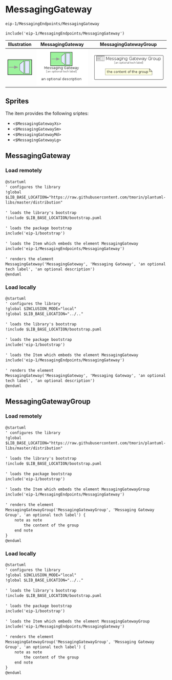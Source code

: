 # MessagingGateway


```text
eip-1/MessagingEndpoints/MessagingGateway
```

```text
include('eip-1/MessagingEndpoints/MessagingGateway')
```



| Illustration | MessagingGateway | MessagingGatewayGroup |
| :---: | :---: | :---: |
| ![illustration for Illustration](../../eip-1/MessagingEndpoints/MessagingGateway.png) | ![illustration for MessagingGateway](../../eip-1/MessagingEndpoints/MessagingGateway.Local.png) | ![illustration for MessagingGatewayGroup](../../eip-1/MessagingEndpoints/MessagingGatewayGroup.Local.png) |



## Sprites
The item provides the following sriptes:

- `<$MessagingGatewayXs>`
- `<$MessagingGatewaySm>`
- `<$MessagingGatewayMd>`
- `<$MessagingGatewayLg>`





## MessagingGateway

### Load remotely
```plantuml
@startuml
' configures the library
!global $LIB_BASE_LOCATION="https://raw.githubusercontent.com/tmorin/plantuml-libs/master/distribution"

' loads the library's bootstrap
!include $LIB_BASE_LOCATION/bootstrap.puml

' loads the package bootstrap
include('eip-1/bootstrap')

' loads the Item which embeds the element MessagingGateway
include('eip-1/MessagingEndpoints/MessagingGateway')

' renders the element
MessagingGateway('MessagingGateway', 'Messaging Gateway', 'an optional tech label', 'an optional description')
@enduml
```

### Load locally
```plantuml
@startuml
' configures the library
!global $INCLUSION_MODE="local"
!global $LIB_BASE_LOCATION="../.."

' loads the library's bootstrap
!include $LIB_BASE_LOCATION/bootstrap.puml

' loads the package bootstrap
include('eip-1/bootstrap')

' loads the Item which embeds the element MessagingGateway
include('eip-1/MessagingEndpoints/MessagingGateway')

' renders the element
MessagingGateway('MessagingGateway', 'Messaging Gateway', 'an optional tech label', 'an optional description')
@enduml
```

## MessagingGatewayGroup

### Load remotely
```plantuml
@startuml
' configures the library
!global $LIB_BASE_LOCATION="https://raw.githubusercontent.com/tmorin/plantuml-libs/master/distribution"

' loads the library's bootstrap
!include $LIB_BASE_LOCATION/bootstrap.puml

' loads the package bootstrap
include('eip-1/bootstrap')

' loads the Item which embeds the element MessagingGatewayGroup
include('eip-1/MessagingEndpoints/MessagingGateway')

' renders the element
MessagingGatewayGroup('MessagingGatewayGroup', 'Messaging Gateway Group', 'an optional tech label') {
    note as note
        the content of the group
    end note
}
@enduml
```

### Load locally
```plantuml
@startuml
' configures the library
!global $INCLUSION_MODE="local"
!global $LIB_BASE_LOCATION="../.."

' loads the library's bootstrap
!include $LIB_BASE_LOCATION/bootstrap.puml

' loads the package bootstrap
include('eip-1/bootstrap')

' loads the Item which embeds the element MessagingGatewayGroup
include('eip-1/MessagingEndpoints/MessagingGateway')

' renders the element
MessagingGatewayGroup('MessagingGatewayGroup', 'Messaging Gateway Group', 'an optional tech label') {
    note as note
        the content of the group
    end note
}
@enduml
```

